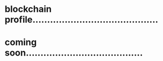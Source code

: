 # blockchain profile...........................................
# coming soon........................................

